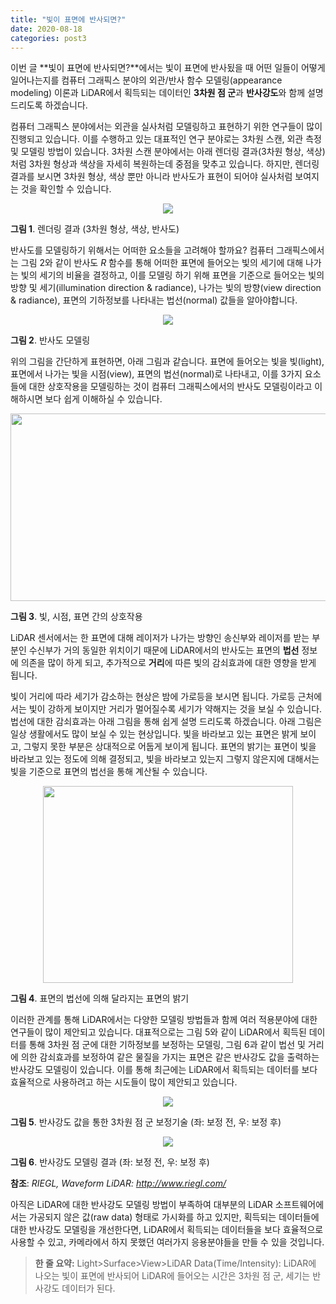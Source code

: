 ```yaml
---
title: "빛이 표면에 반사되면?"
date: 2020-08-18
categories: post3
---
```


이번 글 **빛이 표면에 반사되면?**에서는 빛이 표면에 반사됬을 때 어떤 일들이 어떻게 일어나는지를
컴퓨터 그래픽스 분야의 외관/반사 함수 모델링(appearance modeling) 이론과 LiDAR에서 획득되는 데이터인 **3차원 점 군**과 **반사강도**와 함께 설명 드리도록 하겠습니다.

컴퓨터 그래픽스 분야에서는 외관을 실사처럼 모델링하고 표현하기 위한 연구들이 많이 진행되고 있습니다.
이를 수행하고 있는 대표적인 연구 분야로는 3차원 스캔, 외관 측정 및 모델링 방법이 있습니다.
3차원 스캔 분야에서는 아래 렌더링 결과(3차원 형상, 색상)처럼 3차원 형상과 색상을 자세히 복원하는데 중점을 맞추고 있습니다.
하지만, 렌더링 결과를 보시면 3차원 형상, 색상 뿐만 아니라 반사도가 표현이 되어야 실사처럼 보여지는 것을 확인할 수 있습니다.
 
<p align="center"><img src="https://user-images.githubusercontent.com/69247445/90462979-db360e00-e144-11ea-930b-dfdb65cdf930.png"></p>

**그림 1**. 렌더링 결과 (3차원 형상, 색상, 반사도)

반사도를 모델링하기 위해서는 어떠한 요소들을 고려해야 할까요?
컴퓨터 그래픽스에서는 그림 2와 같이 반사도 *R* 함수를 통해 어떠한 표면에 들어오는 빛의 세기에 대해 나가는 빛의 세기의 비율을 결정하고,
이를 모델링 하기 위해 표면을 기준으로 들어오는 빛의 방향 및 세기(illumination direction & radiance), 나가는 빛의 방향(view direction & radiance),
표면의 기하정보를 나타내는 법선(normal) 값들을 알아야합니다.

<p align="center"><img src="https://user-images.githubusercontent.com/69247445/90469912-0f192f80-e155-11ea-9217-28b43b158422.jpg"></p>

**그림 2**. 반사도 모델링

위의 그림을 간단하게 표현하면, 아래 그림과 같습니다. 표면에 들어오는 빛을 빛(light), 표면에서 나가는 빛을 시점(view), 표면의 법선(normal)로 나타내고,
이를 3가지 요소들에 대한 상호작용을 모델링하는 것이 컴퓨터 그래픽스에서의 반사도 모델링이라고 이해하시면 보다 쉽게 이해하실 수 있습니다.

<p align="center"><img src="https://user-images.githubusercontent.com/69247445/90470523-b9458700-e156-11ea-903d-ee097407ac66.png" width="525" height="300"></p>

**그림 3**. 빛, 시점, 표면 간의 상호작용

LiDAR 센서에서는 한 표면에 대해 레이저가 나가는 방향인 송신부와 레이저를 받는 부분인 수신부가 거의 동일한 위치이기 때문에 LiDAR에서의 반사도는
표면의 **법선** 정보에 의존을 많이 하게 되고, 추가적으로 **거리**에 따른 빛의 감쇠효과에 대한 영향을 받게 됩니다.


빛이 거리에 따라 세기가 감소하는 현상은 밤에 가로등을 보시면 됩니다. 가로등 근처에서는 빛이 강하게 보이지만 거리가 멀어질수록 세기가 약해지는 것을 보실 수 있습니다.
법선에 대한 감쇠효과는 아래 그림을 통해 쉽게 설명 드리도록 하겠습니다. 아래 그림은 일상 생활에서도 많이 보실 수 있는 현상입니다. 
빛을 바라보고 있는 표면은 밝게 보이고, 그렇지 못한 부분은 상대적으로 어둡게 보이게 됩니다.
표면의 밝기는 표면이 빛을 바라보고 있는 정도에 의해 결정되고, 빛을 바라보고 있는지 그렇지 않은지에 대해서는 빛을 기준으로 표면의 법선을 통해 계산될 수 있습니다.

<p align="center"><img src="https://user-images.githubusercontent.com/69247445/90471577-98326580-e159-11ea-8aaf-c11a90710e9b.png" width="400" height="315"></p>

**그림 4**. 표면의 법선에 의해 달라지는 표면의 밝기

이러한 관계를 통해 LiDAR에서는 다양한 모델링 방법들과 함께 여러 적용분야에 대한 연구들이 많이 제안되고 있습니다.
대표적으로는 그림 5와 같이 LiDAR에서 획득된 데이터를 통해 3차원 점 군에 대한 기하정보를 보정하는 모델링,
그림 6과 같이 법선 및 거리에 의한 감쇠효과를 보정하여 같은 물질을 가지는 표면은 같은 반사강도 값을 출력하는 반사강도 모델링이 있습니다.
이를 통해 최근에는 LiDAR에서 획득되는 데이터를 보다 효율적으로 사용하려고 하는 시도들이 많이 제안되고 있습니다.

<p align="center"><img src="https://user-images.githubusercontent.com/69247445/90477327-2ca2c500-e166-11ea-943f-cab89c170d32.png"></p>

**그림 5**. 반사강도 값을 통한 3차원 점 군 보정기술 (좌: 보정 전, 우: 보정 후)

<p align="center"><img src="https://user-images.githubusercontent.com/69247445/90477459-670c6200-e166-11ea-8371-7c519f18844e.png"></p>

**그림 6**. 반사강도 모델링 결과 (좌: 보정 전, 우: 보정 후)

**참조**: *RIEGL, Waveform LiDAR: http://www.riegl.com/*

아직은 LiDAR에 대한 반사강도 모델링 방법이 부족하여 대부분의 LiDAR 소프트웨어에서는 가공되지 않은 값(raw data) 형태로 가시화를 하고 있지만,
획득되는 데이터들에 대한 반사강도 모델링을 개선한다면, LiDAR에서 획득되는 데이터들을 보다 효율적으로 사용할 수 있고, 카메라에서 하지 못했던
여러가지 응용분야들을 만들 수 있을 것입니다.

> **한 줄 요약:** Light>Surface>View>LiDAR Data(Time/Intensity): LiDAR에 나오는 빛이 표면에 반사되어 LiDAR에 들어오는 시간은 3차원 점 군, 세기는 반사강도 데이터가 된다.

<script id="dsq-count-scr" src="//rooney-choi.disqus.com/count.js" async></script>
